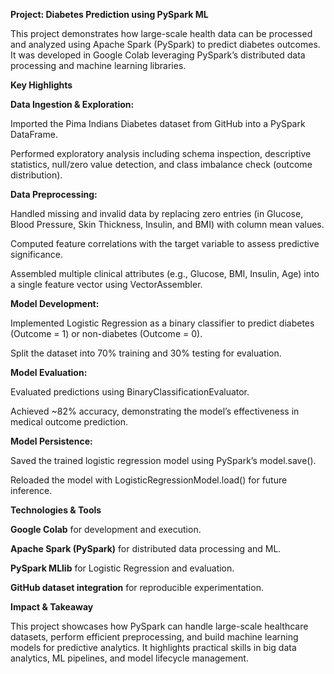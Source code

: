**Project: Diabetes Prediction using PySpark ML**

This project demonstrates how large-scale health data can be processed and analyzed using Apache Spark (PySpark) to predict diabetes outcomes. It was developed in Google Colab leveraging PySpark’s distributed data processing and machine learning libraries.

**Key Highlights**

**Data Ingestion & Exploration:**

Imported the Pima Indians Diabetes dataset from GitHub into a PySpark DataFrame.

Performed exploratory analysis including schema inspection, descriptive statistics, null/zero value detection, and class imbalance check (outcome distribution).

**Data Preprocessing:**

Handled missing and invalid data by replacing zero entries (in Glucose, Blood Pressure, Skin Thickness, Insulin, and BMI) with column mean values.

Computed feature correlations with the target variable to assess predictive significance.

Assembled multiple clinical attributes (e.g., Glucose, BMI, Insulin, Age) into a single feature vector using VectorAssembler.

**Model Development:**

Implemented Logistic Regression as a binary classifier to predict diabetes (Outcome = 1) or non-diabetes (Outcome = 0).

Split the dataset into 70% training and 30% testing for evaluation.

**Model Evaluation:**

Evaluated predictions using BinaryClassificationEvaluator.

Achieved ~82% accuracy, demonstrating the model’s effectiveness in medical outcome prediction.

**Model Persistence:**

Saved the trained logistic regression model using PySpark’s model.save().

Reloaded the model with LogisticRegressionModel.load() for future inference.

**Technologies & Tools**

**Google Colab** for development and execution.

**Apache Spark (PySpark)** for distributed data processing and ML.

**PySpark MLlib** for Logistic Regression and evaluation.

**GitHub dataset integration** for reproducible experimentation.

**Impact & Takeaway**

This project showcases how PySpark can handle large-scale healthcare datasets, perform efficient preprocessing, and build machine learning models for predictive analytics. It highlights practical skills in big data analytics, ML pipelines, and model lifecycle management.

